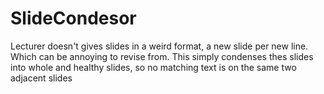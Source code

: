 # SlideCondesor

Lecturer doesn't gives slides in a weird format, a new slide per new line. Which can be annoying to revise from. This simply condenses thes slides into whole and healthy slides, so no matching text is on the same two adjacent slides 